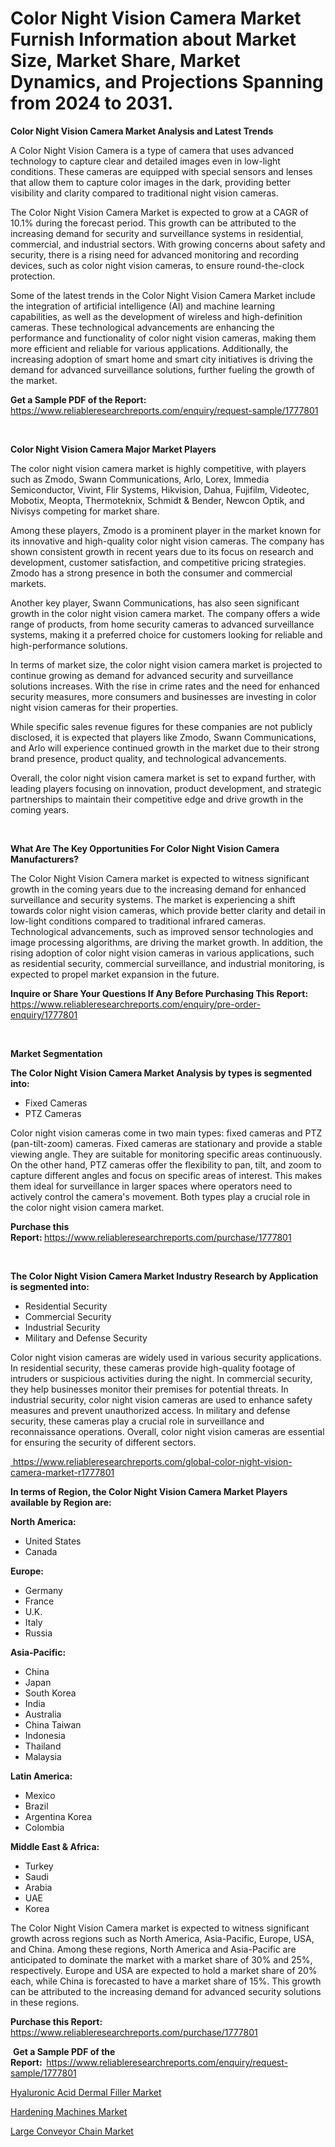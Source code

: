 <p><h1>Color Night Vision Camera Market Furnish Information about Market Size, Market Share, Market Dynamics, and Projections Spanning from 2024 to 2031.</h1></p><p><strong>Color Night Vision Camera Market Analysis and Latest Trends</strong></p>
<p><p>A Color Night Vision Camera is a type of camera that uses advanced technology to capture clear and detailed images even in low-light conditions. These cameras are equipped with special sensors and lenses that allow them to capture color images in the dark, providing better visibility and clarity compared to traditional night vision cameras.</p><p>The Color Night Vision Camera Market is expected to grow at a CAGR of 10.1% during the forecast period. This growth can be attributed to the increasing demand for security and surveillance systems in residential, commercial, and industrial sectors. With growing concerns about safety and security, there is a rising need for advanced monitoring and recording devices, such as color night vision cameras, to ensure round-the-clock protection.</p><p>Some of the latest trends in the Color Night Vision Camera Market include the integration of artificial intelligence (AI) and machine learning capabilities, as well as the development of wireless and high-definition cameras. These technological advancements are enhancing the performance and functionality of color night vision cameras, making them more efficient and reliable for various applications. Additionally, the increasing adoption of smart home and smart city initiatives is driving the demand for advanced surveillance solutions, further fueling the growth of the market.</p></p>
<p><strong>Get a Sample PDF of the Report:&nbsp;</strong> <a href="https://www.reliableresearchreports.com/enquiry/request-sample/1777801">https://www.reliableresearchreports.com/enquiry/request-sample/1777801</a></p>
<p>&nbsp;</p>
<p><strong>Color Night Vision Camera Major Market Players</strong></p>
<p><p>The color night vision camera market is highly competitive, with players such as Zmodo, Swann Communications, Arlo, Lorex, Immedia Semiconductor, Vivint, Flir Systems, Hikvision, Dahua, Fujifilm, Videotec, Mobotix, Meopta, Thermoteknix, Schmidt & Bender, Newcon Optik, and Nivisys competing for market share.</p><p>Among these players, Zmodo is a prominent player in the market known for its innovative and high-quality color night vision cameras. The company has shown consistent growth in recent years due to its focus on research and development, customer satisfaction, and competitive pricing strategies. Zmodo has a strong presence in both the consumer and commercial markets.</p><p>Another key player, Swann Communications, has also seen significant growth in the color night vision camera market. The company offers a wide range of products, from home security cameras to advanced surveillance systems, making it a preferred choice for customers looking for reliable and high-performance solutions.</p><p>In terms of market size, the color night vision camera market is projected to continue growing as demand for advanced security and surveillance solutions increases. With the rise in crime rates and the need for enhanced security measures, more consumers and businesses are investing in color night vision cameras for their properties.</p><p>While specific sales revenue figures for these companies are not publicly disclosed, it is expected that players like Zmodo, Swann Communications, and Arlo will experience continued growth in the market due to their strong brand presence, product quality, and technological advancements.</p><p>Overall, the color night vision camera market is set to expand further, with leading players focusing on innovation, product development, and strategic partnerships to maintain their competitive edge and drive growth in the coming years.</p></p>
<p>&nbsp;</p>
<p><strong>What Are The Key Opportunities For Color Night Vision Camera Manufacturers?</strong></p>
<p><p>The Color Night Vision Camera market is expected to witness significant growth in the coming years due to the increasing demand for enhanced surveillance and security systems. The market is experiencing a shift towards color night vision cameras, which provide better clarity and detail in low-light conditions compared to traditional infrared cameras. Technological advancements, such as improved sensor technologies and image processing algorithms, are driving the market growth. In addition, the rising adoption of color night vision cameras in various applications, such as residential security, commercial surveillance, and industrial monitoring, is expected to propel market expansion in the future.</p></p>
<p><strong>Inquire or Share Your Questions If Any Before Purchasing This Report:</strong> <a href="https://www.reliableresearchreports.com/enquiry/pre-order-enquiry/1777801">https://www.reliableresearchreports.com/enquiry/pre-order-enquiry/1777801</a></p>
<p>&nbsp;</p>
<p><strong>Market Segmentation</strong></p>
<p><strong>The Color Night Vision Camera Market Analysis by types is segmented into:</strong></p>
<p><ul><li>Fixed Cameras</li><li>PTZ Cameras</li></ul></p>
<p><p>Color night vision cameras come in two main types: fixed cameras and PTZ (pan-tilt-zoom) cameras. Fixed cameras are stationary and provide a stable viewing angle. They are suitable for monitoring specific areas continuously. On the other hand, PTZ cameras offer the flexibility to pan, tilt, and zoom to capture different angles and focus on specific areas of interest. This makes them ideal for surveillance in larger spaces where operators need to actively control the camera's movement. Both types play a crucial role in the color night vision camera market.</p></p>
<p><strong>Purchase this Report:&nbsp;</strong><a href="https://www.reliableresearchreports.com/purchase/1777801">https://www.reliableresearchreports.com/purchase/1777801</a></p>
<p>&nbsp;</p>
<p><strong>The Color Night Vision Camera Market Industry Research by Application is segmented into:</strong></p>
<p><ul><li>Residential Security</li><li>Commercial Security</li><li>Industrial Security</li><li>Military and Defense Security</li></ul></p>
<p><p>Color night vision cameras are widely used in various security applications. In residential security, these cameras provide high-quality footage of intruders or suspicious activities during the night. In commercial security, they help businesses monitor their premises for potential threats. In industrial security, color night vision cameras are used to enhance safety measures and prevent unauthorized access. In military and defense security, these cameras play a crucial role in surveillance and reconnaissance operations. Overall, color night vision cameras are essential for ensuring the security of different sectors.</p></p>
<p><a href="https://www.reliableresearchreports.com/global-color-night-vision-camera-market-r1777801">&nbsp;https://www.reliableresearchreports.com/global-color-night-vision-camera-market-r1777801</a></p>
<p><strong>In terms of Region, the Color Night Vision Camera Market Players available by Region are:</strong></p>
<p>
    <p> <strong> North America: </strong>
        <ul>
            <li>United States</li>
            <li>Canada</li>
        </ul>
        </p> 
    <p> <strong> Europe: </strong>
        <ul>
            <li>Germany</li>
            <li>France</li>
            <li>U.K.</li>
            <li>Italy</li>
            <li>Russia</li>
        </ul>
        </p> 
    <p> <strong> Asia-Pacific: </strong>
        <ul>
            <li>China</li>
            <li>Japan</li>
            <li>South Korea</li>
            <li>India</li>
            <li>Australia</li>
            <li>China Taiwan</li>
            <li>Indonesia</li>
            <li>Thailand</li>
            <li>Malaysia</li>
        </ul>
        </p> 
    <p> <strong> Latin America: </strong>
        <ul>
            <li>Mexico</li>
            <li>Brazil</li>
            <li>Argentina Korea</li>
            <li>Colombia</li>
        </ul>
        </p> 
    <p> <strong> Middle East & Africa: </strong>
        <ul>
            <li>Turkey</li>
            <li>Saudi</li>
            <li>Arabia</li>
            <li>UAE</li>
            <li>Korea</li>
        </ul>
    </p>
    </p>
<p><p>The Color Night Vision Camera market is expected to witness significant growth across regions such as North America, Asia-Pacific, Europe, USA, and China. Among these regions, North America and Asia-Pacific are anticipated to dominate the market with a market share of 30% and 25%, respectively. Europe and USA are expected to hold a market share of 20% each, while China is forecasted to have a market share of 15%. This growth can be attributed to the increasing demand for advanced security solutions in these regions.</p></p>
<p><strong>Purchase this Report: </strong><a href="https://www.reliableresearchreports.com/purchase/1777801">https://www.reliableresearchreports.com/purchase/1777801</a></p>
<p>&nbsp;<strong>Get a Sample PDF of the Report:&nbsp;&nbsp;</strong><a href="https://www.reliableresearchreports.com/enquiry/request-sample/1777801">https://www.reliableresearchreports.com/enquiry/request-sample/1777801</a></p>
<p><strong></strong></p>
<p><p><a href="https://www.linkedin.com/pulse/hyaluronic-acid-dermal-filler-market-analysis-its-cagr-segmentation-inume?trackingId=SdGUufEOLXo8SBq%2Befndyg%3D%3D">Hyaluronic Acid Dermal Filler Market</a></p><p><a href="https://www.linkedin.com/pulse/hardening-machinesnbspmarket-focuses-market-share-nudpe?trackingId=7KFv4fQ0ZNiuBJv5LG9tBA%3D%3D">Hardening Machines Market</a></p><p><a href="https://www.linkedin.com/pulse/large-conveyor-chain-market-size-cagr-trends-2024-2030-l85qe?trackingId=BjKiBxJoGHYXH8wPPXcoeQ%3D%3D">Large Conveyor Chain Market</a></p></p>